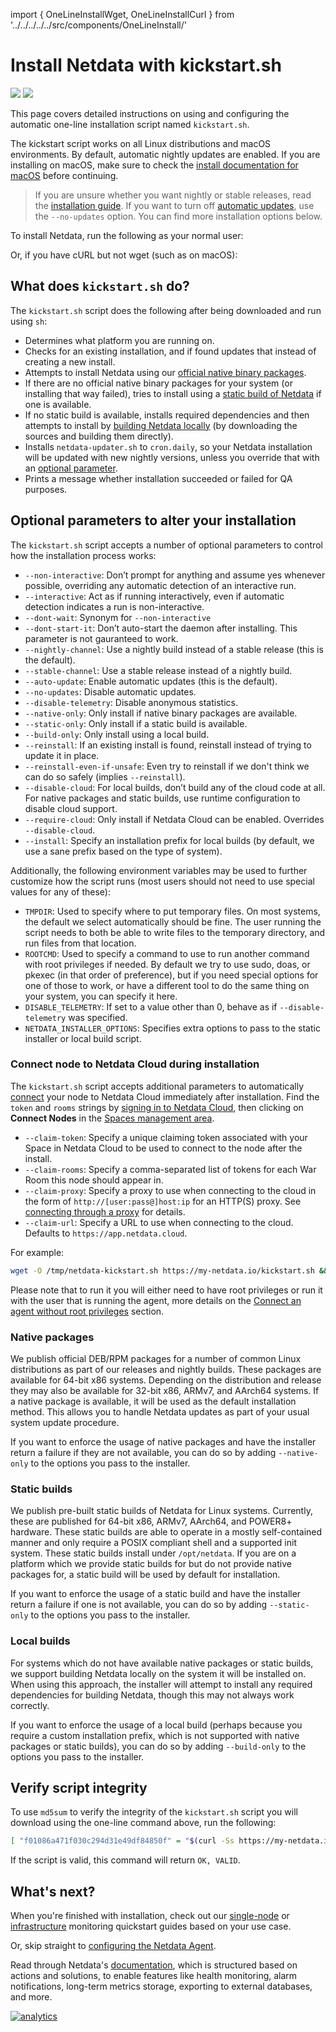 <!--
title: "Install Netdata with kickstart.sh"
description: "The kickstart.sh script installs Netdata from source, including all dependencies required to connect to Netdata Cloud, with a single command."
custom_edit_url: https://github.com/netdata/netdata/edit/master/packaging/installer/methods/kickstart.md
-->
import { OneLineInstallWget, OneLineInstallCurl } from '../../../../../src/components/OneLineInstall/'

# Install Netdata with kickstart.sh

![](https://registry.my-netdata.io/api/v1/badge.svg?chart=web_log_nginx.requests_per_url&options=unaligned&dimensions=kickstart&group=sum&after=-3600&label=last+hour&units=kickstart%20downloads&value_color=orange&precision=0) ![](https://registry.my-netdata.io/api/v1/badge.svg?chart=web_log_nginx.requests_per_url&options=unaligned&dimensions=kickstart&group=sum&after=-86400&label=today&units=kickstart%20downloads&precision=0)

This page covers detailed instructions on using and configuring the automatic one-line installation script named
`kickstart.sh`.

The kickstart script works on all Linux distributions and macOS environments. By default, automatic nightly updates are enabled. If you are installing on macOS, make sure to check the [install documentation for macOS](packaging/installer/methods/macos.md) before continuing.

> If you are unsure whether you want nightly or stable releases, read the [installation guide](/packaging/installer/README.md#nightly-vs-stable-releases). 
> If you want to turn off [automatic updates](/packaging/installer/README.md#automatic-updates), use the `--no-updates` option. You can find more installation options below.

To install Netdata, run the following as your normal user:

<OneLineInstallWget/>

Or, if you have cURL but not wget (such as on macOS):

<OneLineInstallCurl/>


## What does `kickstart.sh` do?

The `kickstart.sh` script does the following after being downloaded and run using `sh`:

- Determines what platform you are running on.
- Checks for an existing installation, and if found updates that instead of creating a new install.
- Attempts to install Netdata using our [official native binary packages](#native-packages).
- If there are no official native binary packages for your system (or installing that way failed), tries to install
  using a [static build of Netdata](#static-builds) if one is available.
- If no static build is available, installs required dependencies and then attempts to install by 
  [building Netdata locally](#local-builds) (by downloading the sources and building them directly).
- Installs `netdata-updater.sh` to `cron.daily`, so your Netdata installation will be updated with new nightly
  versions, unless you override that with an [optional parameter](#optional-parameters-to-alter-your-installation).
- Prints a message whether installation succeeded or failed for QA purposes.

## Optional parameters to alter your installation

The `kickstart.sh` script accepts a number of optional parameters to control how the installation process works:

- `--non-interactive`: Don’t prompt for anything and assume yes whenever possible, overriding any automatic detection of an interactive run.
- `--interactive`: Act as if running interactively, even if automatic detection indicates a run is non-interactive.
- `--dont-wait`: Synonym for `--non-interactive`
- `--dont-start-it`: Don’t auto-start the daemon after installing. This parameter is not gauranteed to work.
- `--nightly-channel`: Use a nightly build instead of a stable release (this is the default).
- `--stable-channel`: Use a stable release instead of a nightly build.
- `--auto-update`: Enable automatic updates (this is the default).
- `--no-updates`: Disable automatic updates.
- `--disable-telemetry`: Disable anonymous statistics.
- `--native-only`: Only install if native binary packages are available.
- `--static-only`: Only install if a static build is available.
- `--build-only`: Only install using a local build.
- `--reinstall`: If an existing install is found, reinstall instead of trying to update it in place.
- `--reinstall-even-if-unsafe`: Even try to reinstall if we don't think we can do so safely (implies `--reinstall`).
- `--disable-cloud`: For local builds, don’t build any of the cloud code at all. For native packages and static builds,
    use runtime configuration to disable cloud support.
- `--require-cloud`: Only install if Netdata Cloud can be enabled. Overrides `--disable-cloud`.
- `--install`: Specify an installation prefix for local builds (by default, we use a sane prefix based on the type of system).

Additionally, the following environment variables may be used to further customize how the script runs (most users
should not need to use special values for any of these):

- `TMPDIR`: Used to specify where to put temporary files. On most systems, the default we select automatically
  should be fine. The user running the script needs to both be able to write files to the temporary directory,
  and run files from that location.
- `ROOTCMD`: Used to specify a command to use to run another command with root privileges if needed. By default
  we try to use sudo, doas, or pkexec (in that order of preference), but if you need special options for one of
  those to work, or have a different tool to do the same thing on your system, you can specify it here.
- `DISABLE_TELEMETRY`: If set to a value other than 0, behave as if `--disable-telemetry` was specified.
- `NETDATA_INSTALLER_OPTIONS`: Specifies extra options to pass to the static installer or local build script.

### Connect node to Netdata Cloud during installation

The `kickstart.sh` script accepts additional parameters to automatically [connect](/claim/README.md) your node to Netdata
Cloud immediately after installation. Find the `token` and `rooms` strings by [signing in to Netdata
Cloud](https://app.netdata.cloud/sign-in?cloudRoute=/spaces), then clicking on **Connect Nodes** in the [Spaces management
area](https://learn.netdata.cloud/docs/cloud/spaces#manage-spaces).

- `--claim-token`: Specify a unique claiming token associated with your Space in Netdata Cloud to be used to connect to the node
  after the install.
- `--claim-rooms`: Specify a comma-separated list of tokens for each War Room this node should appear in.
- `--claim-proxy`: Specify a proxy to use when connecting to the cloud in the form of `http://[user:pass@]host:ip` for an HTTP(S) proxy.
  See [connecting through a proxy](/claim/README.md#connect-through-a-proxy) for details.
- `--claim-url`: Specify a URL to use when connecting to the cloud. Defaults to `https://app.netdata.cloud`.

For example:

```bash
wget -O /tmp/netdata-kickstart.sh https://my-netdata.io/kickstart.sh && sh /tmp/netdata-kickstart.sh --claim-token=TOKEN --claim-rooms=ROOM1,ROOM2
```

Please note that to run it you will either need to have root privileges or run it with the user that is running the agent, more details on the [Connect an agent without root privileges](/claim/README.md#connect-an-agent-without-root-privileges) section.

### Native packages

We publish official DEB/RPM packages for a number of common Linux distributions as part of our releases and nightly
builds. These packages are available for 64-bit x86 systems. Depending on the distribution and release they may
also be available for 32-bit x86, ARMv7, and AArch64 systems. If a native package is available, it will be used as the
default installation method. This allows you to handle Netdata updates as part of your usual system update procedure.

If you want to enforce the usage of native packages and have the installer return a failure if they are not available,
you can do so by adding `--native-only` to the options you pass to the installer.

### Static builds

We publish pre-built static builds of Netdata for Linux systems. Currently, these are published for 64-bit x86, ARMv7,
AArch64, and POWER8+ hardware. These static builds are able to operate in a mostly self-contained manner and only
require a POSIX compliant shell and a supported init system. These static builds install under `/opt/netdata`. If
you are on a platform which we provide static builds for but do not provide native packages for, a static build
will be used by default for installation.

If you want to enforce the usage of a static build and have the installer return a failure if one is not available,
you can do so by adding `--static-only` to the options you pass to the installer.

### Local builds

For systems which do not have available native packages or static builds, we support building Netdata locally on
the system it will be installed on. When using this approach, the installer will attempt to install any required
dependencies for building Netdata, though this may not always work correctly.

If you want to enforce the usage of a local build (perhaps because you require a custom installation prefix,
which is not supported with native packages or static builds), you can do so by adding `--build-only` to the
options you pass to the installer.


## Verify script integrity

To use `md5sum` to verify the integrity of the `kickstart.sh` script you will download using the one-line command above,
run the following:

```bash
[ "f01086a471f030c294d31e49df84850f" = "$(curl -Ss https://my-netdata.io/kickstart.sh | md5sum | cut -d ' ' -f 1)" ] && echo "OK, VALID" || echo "FAILED, INVALID"
```

If the script is valid, this command will return `OK, VALID`.

## What's next?

When you're finished with installation, check out our [single-node](/docs/quickstart/single-node.md) or
[infrastructure](/docs/quickstart/infrastructure.md) monitoring quickstart guides based on your use case.

Or, skip straight to [configuring the Netdata Agent](/docs/configure/nodes.md).

Read through Netdata's [documentation](https://learn.netdata.cloud/docs), which is structured based on actions and
solutions, to enable features like health monitoring, alarm notifications, long-term metrics storage, exporting to
external databases, and more.

[![analytics](https://www.google-analytics.com/collect?v=1&aip=1&t=pageview&_s=1&ds=github&dr=https%3A%2F%2Fgithub.com%2Fnetdata%2Fnetdata&dl=https%3A%2F%2Fmy-netdata.io%2Fgithub%2Fpackaging%2Finstaller%2Fmethods%2Fkickstart&_u=MAC~&cid=5792dfd7-8dc4-476b-af31-da2fdb9f93d2&tid=UA-64295674-3)](<>)
